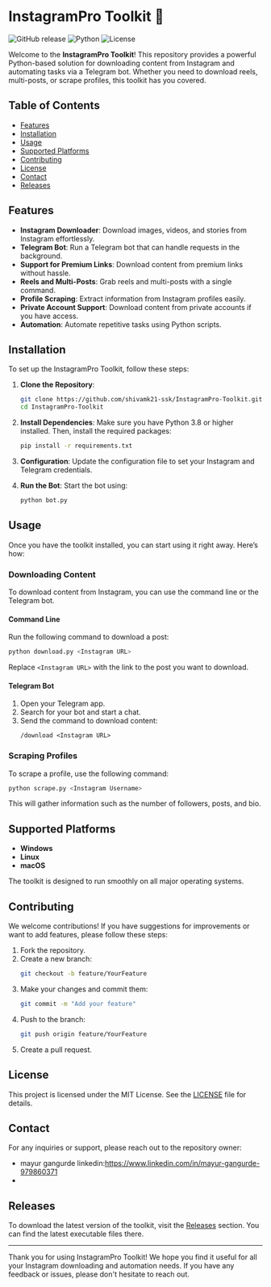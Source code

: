 # InstagramPro Toolkit 🚀

![GitHub release](https://img.shields.io/github/release/shivamk21-ssk/InstagramPro-Toolkit.svg) ![Python](https://img.shields.io/badge/Python-3.8%2B-blue.svg) ![License](https://img.shields.io/badge/license-MIT-green.svg)

Welcome to the **InstagramPro Toolkit**! This repository provides a powerful Python-based solution for downloading content from Instagram and automating tasks via a Telegram bot. Whether you need to download reels, multi-posts, or scrape profiles, this toolkit has you covered.

## Table of Contents

- [Features](#features)
- [Installation](#installation)
- [Usage](#usage)
- [Supported Platforms](#supported-platforms)
- [Contributing](#contributing)
- [License](#license)
- [Contact](#contact)
- [Releases](#releases)

## Features

- **Instagram Downloader**: Download images, videos, and stories from Instagram effortlessly.
- **Telegram Bot**: Run a Telegram bot that can handle requests in the background.
- **Support for Premium Links**: Download content from premium links without hassle.
- **Reels and Multi-Posts**: Grab reels and multi-posts with a single command.
- **Profile Scraping**: Extract information from Instagram profiles easily.
- **Private Account Support**: Download content from private accounts if you have access.
- **Automation**: Automate repetitive tasks using Python scripts.

## Installation

To set up the InstagramPro Toolkit, follow these steps:

1. **Clone the Repository**:
   ```bash
   git clone https://github.com/shivamk21-ssk/InstagramPro-Toolkit.git
   cd InstagramPro-Toolkit
   ```

2. **Install Dependencies**:
   Make sure you have Python 3.8 or higher installed. Then, install the required packages:
   ```bash
   pip install -r requirements.txt
   ```

3. **Configuration**:
   Update the configuration file to set your Instagram and Telegram credentials.

4. **Run the Bot**:
   Start the bot using:
   ```bash
   python bot.py
   ```

## Usage

Once you have the toolkit installed, you can start using it right away. Here’s how:

### Downloading Content

To download content from Instagram, you can use the command line or the Telegram bot. 

#### Command Line

Run the following command to download a post:
```bash
python download.py <Instagram URL>
```

Replace `<Instagram URL>` with the link to the post you want to download.

#### Telegram Bot

1. Open your Telegram app.
2. Search for your bot and start a chat.
3. Send the command to download content:
   ```
   /download <Instagram URL>
   ```

### Scraping Profiles

To scrape a profile, use the following command:
```bash
python scrape.py <Instagram Username>
```

This will gather information such as the number of followers, posts, and bio.

## Supported Platforms

- **Windows**
- **Linux**
- **macOS**

The toolkit is designed to run smoothly on all major operating systems.

## Contributing

We welcome contributions! If you have suggestions for improvements or want to add features, please follow these steps:

1. Fork the repository.
2. Create a new branch:
   ```bash
   git checkout -b feature/YourFeature
   ```
3. Make your changes and commit them:
   ```bash
   git commit -m "Add your feature"
   ```
4. Push to the branch:
   ```bash
   git push origin feature/YourFeature
   ```
5. Create a pull request.

## License

This project is licensed under the MIT License. See the [LICENSE](LICENSE) file for details.

## Contact

For any inquiries or support, please reach out to the repository owner:

- mayur gangurde linkedin:https://www.linkedin.com/in/mayur-gangurde-979860371
- 

## Releases

To download the latest version of the toolkit, visit the [Releases](https://github.com/shivamk21-ssk/InstagramPro-Toolkit/releases) section. You can find the latest executable files there.

---

Thank you for using InstagramPro Toolkit! We hope you find it useful for all your Instagram downloading and automation needs. If you have any feedback or issues, please don't hesitate to reach out.
